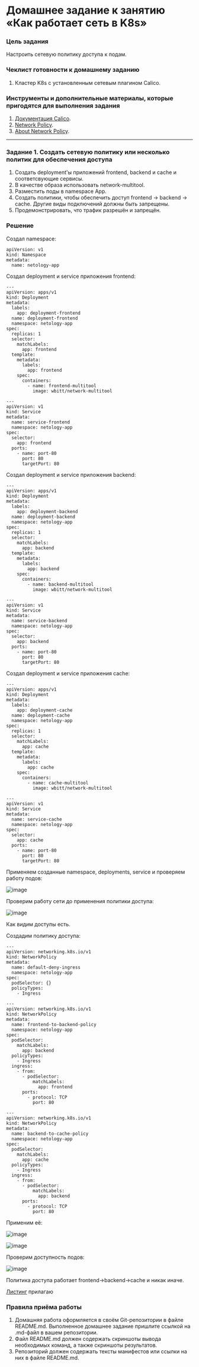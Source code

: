# Домашнее задание к занятию «Как работает сеть в K8s»

### Цель задания

Настроить сетевую политику доступа к подам.

### Чеклист готовности к домашнему заданию

1. Кластер K8s с установленным сетевым плагином Calico.

### Инструменты и дополнительные материалы, которые пригодятся для выполнения задания

1. [Документация Calico](https://www.tigera.io/project-calico/).
2. [Network Policy](https://kubernetes.io/docs/concepts/services-networking/network-policies/).
3. [About Network Policy](https://docs.projectcalico.org/about/about-network-policy).

-----

### Задание 1. Создать сетевую политику или несколько политик для обеспечения доступа

1. Создать deployment'ы приложений frontend, backend и cache и соответсвующие сервисы.
2. В качестве образа использовать network-multitool.
3. Разместить поды в namespace App.
4. Создать политики, чтобы обеспечить доступ frontend -> backend -> cache. Другие виды подключений должны быть запрещены.
5. Продемонстрировать, что трафик разрешён и запрещён.


### Решение

Создал namespace:

```
apiVersion: v1
kind: Namespace
metadata:
  name: netology-app
```

Создал deployment и service приложения frontend:

```
---
apiVersion: apps/v1
kind: Deployment
metadata:
  labels:
    app: deployment-frontend
  name: deployment-frontend
  namespace: netology-app
spec:
  replicas: 1
  selector:
    matchLabels:
      app: frontend
  template:
    metadata:
      labels:
        app: frontend
    spec:
      containers:
        - name: frontend-multitool
          image: wbitt/network-multitool

---
apiVersion: v1
kind: Service
metadata:
  name: service-frontend
  namespace: netology-app
spec:
  selector:
    app: frontend
  ports:
    - name: port-80
      port: 80
      targetPort: 80
```

Создал deployment и service приложения backend:

```
---
apiVersion: apps/v1
kind: Deployment
metadata:
  labels:
    app: deployment-backend
  name: deployment-backend
  namespace: netology-app
spec:
  replicas: 1
  selector:
    matchLabels:
      app: backend
  template:
    metadata:
      labels:
        app: backend
    spec:
      containers:
        - name: backend-multitool
          image: wbitt/network-multitool

---
apiVersion: v1
kind: Service
metadata:
  name: service-backend
  namespace: netology-app
spec:
  selector:
    app: backend
  ports:
    - name: port-80
      port: 80
      targetPort: 80
```

Создал deployment и service приложения cache:

```
---
apiVersion: apps/v1
kind: Deployment
metadata:
  labels:
    app: deployment-cache
  name: deployment-cache
  namespace: netology-app
spec:
  replicas: 1
  selector:
    matchLabels:
      app: cache
  template:
    metadata:
      labels:
        app: cache
    spec:
      containers:
        - name: cache-multitool
          image: wbitt/network-multitool

---
apiVersion: v1
kind: Service
metadata:
  name: service-cache
  namespace: netology-app
spec:
  selector:
    app: cache
  ports:
    - name: port-80
      port: 80
      targetPort: 80
```

Применяем созданные namespace, deployments, service и проверяем работу подов:

![image](https://github.com/user-attachments/assets/c3261c01-5582-4fa2-9411-458b14c9c7ed)

Проверим работу сети до применения политики доступа:

![image](https://github.com/user-attachments/assets/951734e5-aee5-4460-a347-5e8f98429a4e)

Как видим доступы есть.

Создадим политику доступа:

```
---
apiVersion: networking.k8s.io/v1
kind: NetworkPolicy
metadata:
  name: default-deny-ingress
  namespace: netology-app
spec:
  podSelector: {}
  policyTypes:
    - Ingress

---
apiVersion: networking.k8s.io/v1
kind: NetworkPolicy
metadata:
  name: frontend-to-backend-policy
  namespace: netology-app
spec:
  podSelector:
    matchLabels:
      app: backend
  policyTypes:
    - Ingress
  ingress:
    - from:
      - podSelector:
          matchLabels:
            app: frontend
      ports:
        - protocol: TCP
          port: 80

---
apiVersion: networking.k8s.io/v1
kind: NetworkPolicy
metadata:
  name: backend-to-cache-policy
  namespace: netology-app
spec:
  podSelector:
    matchLabels:
      app: cache
  policyTypes:
    - Ingress
  ingress:
    - from:
      - podSelector:
          matchLabels:
            app: backend
      ports:
        - protocol: TCP
          port: 80
```

Применим её:

![image](https://github.com/user-attachments/assets/8cb87528-7ed5-4d46-a3b5-0e761785518b)

![image](https://github.com/user-attachments/assets/669e64da-12dc-4573-af67-dd7b42df86b7)

Проверим доступность подов:

![image](https://github.com/user-attachments/assets/865d4970-a3bc-4ea7-af64-365e5e50be99)

Политика доступа работает frontend->backend->cache и никак иначе.

[Листинг](https://github.com/LexionN/SHDEVOPS-4/tree/main/kubernetes/3.3/src) прилагаю


### Правила приёма работы

1. Домашняя работа оформляется в своём Git-репозитории в файле README.md. Выполненное домашнее задание пришлите ссылкой на .md-файл в вашем репозитории.
2. Файл README.md должен содержать скриншоты вывода необходимых команд, а также скриншоты результатов.
3. Репозиторий должен содержать тексты манифестов или ссылки на них в файле README.md.
